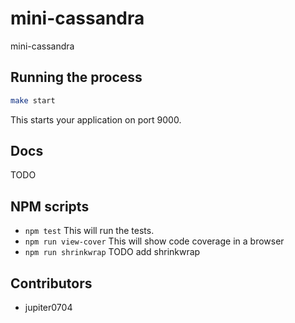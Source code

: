 # mini-cassandra

mini-cassandra

## Running the process

```sh
make start
```

This starts your application on port 9000.

## Docs

TODO

## NPM scripts

 - `npm test` This will run the tests.
 - `npm run view-cover` This will show code coverage in a browser
 - `npm run shrinkwrap` TODO add shrinkwrap

## Contributors

 - jupiter0704

